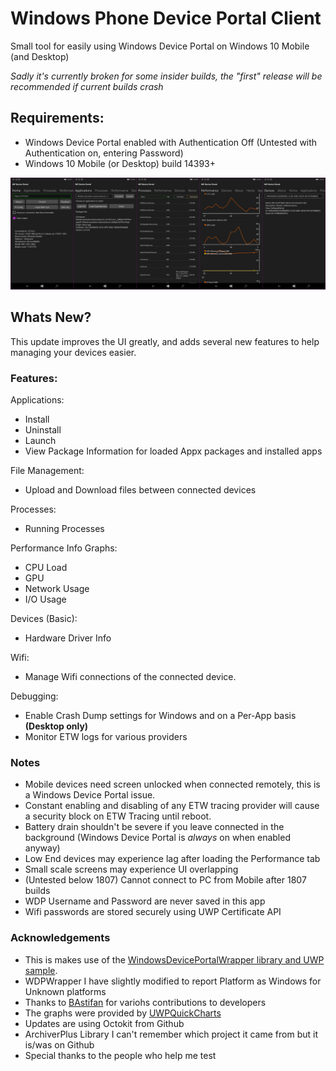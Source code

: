 # Windows Phone Device Portal Client
Small tool for easily using Windows Device Portal on Windows 10 Mobile (and Desktop)

*Sadly it's currently broken for some insider builds, the "first" release will be recommended if current builds crash*


## Requirements:
- Windows Device Portal enabled with Authentication Off (Untested with Authentication on, entering Password)
- Windows 10 Mobile (or Desktop) build 14393+

![](screenshot.jpg)

## Whats New?
This update improves the UI greatly, and adds several new features to help managing your devices easier.

### Features:
Applications:
- Install
- Uninstall
- Launch
- View Package Information for loaded Appx packages and installed apps

File Management:
- Upload and Download files between connected devices

Processes:
- Running Processes

Performance Info Graphs:
- CPU Load
- GPU
- Network Usage
- I/O Usage

Devices (Basic):
- Hardware Driver Info

Wifi:
- Manage Wifi connections of the connected device.

Debugging:
- Enable Crash Dump settings for Windows and on a Per-App basis **(Desktop only)**
- Monitor ETW logs for various providers

### Notes
- Mobile devices need screen unlocked when connected remotely, this is a Windows Device Portal issue.
- Constant enabling and disabling of any ETW tracing provider will cause a security block on ETW Tracing until reboot.
- Battery drain shouldn't be severe if you leave connected in the background (Windows Device Portal is *always* on when enabled anyway)
- Low End devices may experience lag after loading the Performance tab
- Small scale screens may experience UI overlapping
- (Untested below 1807) Cannot connect to PC from Mobile after 1807 builds
- WDP Username and Password are never saved in this app
- Wifi passwords are stored securely using UWP Certificate API


### Acknowledgements
- This is makes use of the [WindowsDevicePortalWrapper library and UWP sample](https://github.com/microsoft/WindowsDevicePortalWrapper).
- WDPWrapper I have slightly modified to report Platform as Windows for Unknown platforms
- Thanks to [BAstifan](https://github.com/basharast) for variohs contributions to developers
- The graphs were provided by [UWPQuickCharts](https://github.com/ailon/UWPQuickCharts)
- Updates are using Octokit from Github
- ArchiverPlus Library I can't remember which project it came from but it is/was on Github
- Special thanks to the people who help me test
